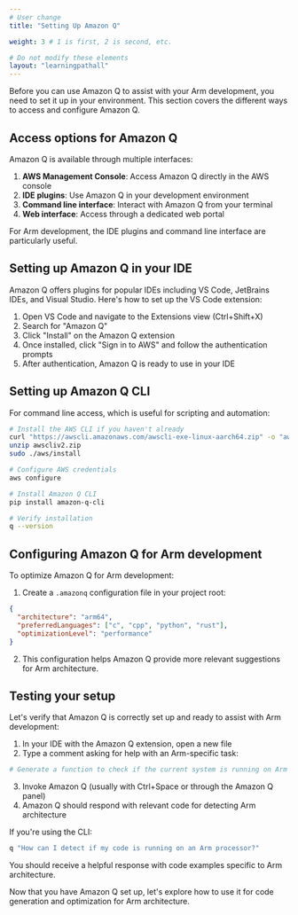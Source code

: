 ```yaml
---
# User change
title: "Setting Up Amazon Q"

weight: 3 # 1 is first, 2 is second, etc.

# Do not modify these elements
layout: "learningpathall"
---
```


Before you can use Amazon Q to assist with your Arm development, you need to set it up in your environment. This section covers the different ways to access and configure Amazon Q.

## Access options for Amazon Q

Amazon Q is available through multiple interfaces:

1. **AWS Management Console**: Access Amazon Q directly in the AWS console
2. **IDE plugins**: Use Amazon Q in your development environment
3. **Command line interface**: Interact with Amazon Q from your terminal
4. **Web interface**: Access through a dedicated web portal

For Arm development, the IDE plugins and command line interface are particularly useful.

## Setting up Amazon Q in your IDE

Amazon Q offers plugins for popular IDEs including VS Code, JetBrains IDEs, and Visual Studio. Here's how to set up the VS Code extension:

1. Open VS Code and navigate to the Extensions view (Ctrl+Shift+X)
2. Search for "Amazon Q"
3. Click "Install" on the Amazon Q extension
4. Once installed, click "Sign in to AWS" and follow the authentication prompts
5. After authentication, Amazon Q is ready to use in your IDE

## Setting up Amazon Q CLI

For command line access, which is useful for scripting and automation:

```bash
# Install the AWS CLI if you haven't already
curl "https://awscli.amazonaws.com/awscli-exe-linux-aarch64.zip" -o "awscliv2.zip"
unzip awscliv2.zip
sudo ./aws/install

# Configure AWS credentials
aws configure

# Install Amazon Q CLI
pip install amazon-q-cli

# Verify installation
q --version
```

## Configuring Amazon Q for Arm development

To optimize Amazon Q for Arm development:

1. Create a `.amazonq` configuration file in your project root:

```json
{
  "architecture": "arm64",
  "preferredLanguages": ["c", "cpp", "python", "rust"],
  "optimizationLevel": "performance"
}
```

2. This configuration helps Amazon Q provide more relevant suggestions for Arm architecture.

## Testing your setup

Let's verify that Amazon Q is correctly set up and ready to assist with Arm development:

1. In your IDE with the Amazon Q extension, open a new file
2. Type a comment asking for help with an Arm-specific task:

```python
# Generate a function to check if the current system is running on Arm architecture
```

3. Invoke Amazon Q (usually with Ctrl+Space or through the Amazon Q panel)
4. Amazon Q should respond with relevant code for detecting Arm architecture

If you're using the CLI:

```bash
q "How can I detect if my code is running on an Arm processor?"
```

You should receive a helpful response with code examples specific to Arm architecture.

Now that you have Amazon Q set up, let's explore how to use it for code generation and optimization for Arm architecture.
